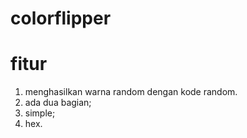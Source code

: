 # colorflipper

# fitur
1. menghasilkan warna random dengan kode random.
2. ada dua bagian;
3. simple;
4. hex.
